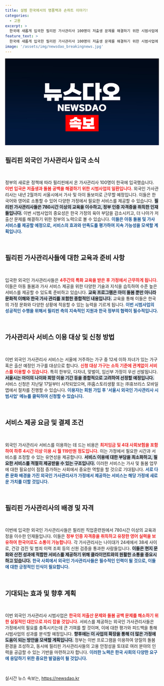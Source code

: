 ```yaml
---
title: 설렘 한국에서의 명품백과 손하트 이야기!
categories:
  - 고용
excerpt: >
  한국에 새롭게 입국한 필리핀 가사관리사 100명이 저출생 문제를 해결하기 위한 시범사업에 참여합니다. 이들은 영어와 한국어 소통이 가능하며, 가정에서 아동 돌봄과 가사를 지원할 예정입니다.
feature_text: >
  한국에 새롭게 입국한 필리핀 가사관리사 100명이 저출생 문제를 해결하기 위한 시범사업에 참여합니다. 이들은 영어와 한국어 소통이 가능하며, 가정에서 아동 돌봄과 가사를 지원할 예정입니다.
image: '/assets/img/newsdao_breakingnews.jpg'
---
```


<p><img src="/assets/img/newsdao_breakingnews.jpg" alt="firstkoreanews 속보" /></p>

<h2 data-ke-size="size26">필리핀 외국인 가사관리사 입국 소식</h2>

<p data-ke-size="size16">&nbsp;</p>

<p>정부의 새로운 정책에 따라 필리핀에서 온 가사관리사 100명이 한국에 입국했습니다. <b><span style="color: #ee2323;">이번 입국은 저출생과 돌봄 공백을 해결하기 위한 시범사업의 일환입니다.</span></b> 외국인 가사관리사는 내년 2월까지 서울시에서 가사 및 아이 돌보미로 근무할 예정입니다. 이들은 한국어와 영어로 소통할 수 있어 다양한 가정에서 필요한 서비스를 제공할 수 있습니다. <b><span style="background-color: #21538527;">필리핀 가사관리사들은 780시간 이상의 교육을 이수하고, 정부 인증 자격증을 취득한 인재들입니다.</span></b> 이번 시범사업의 중요성은 한국 가정의 육아 부담을 감소시키고, 더 나아가 저출산 문제를 해결하기 위한 정부의 노력으로 볼 수 있습니다. <b><span style="color: #1a5490;">이들은 아동 돌봄 및 가사 서비스를 제공할 예정으로, 서비스의 효과와 만족도를 평가하여 지속 가능성을 모색할 계획입니다.</span></b></p>

<p data-ke-size="size16">&nbsp;</p>

<h2 data-ke-size="size26">필리핀 가사관리사들에 대한 교육과 준비 사항</h2>

<p data-ke-size="size16">&nbsp;</p>

<p>입국한 외국인 가사관리사들은 <b><span style="color: #ee2323;">4주간의 특화 교육을 받은 후 가정에서 근무하게 됩니다.</span></b> 이들은 아동 돌봄과 가사 서비스 제공을 위한 다양한 기술과 지식을 습득하여 수준 높은 서비스를 제공할 수 있도록 준비하고 있습니다. <b><span style="background-color: #21538527;">교육 프로그램은 아이 돌봄 뿐만 아니라 문화적 이해와 한국 가사 관리를 포함한 종합적인 내용입니다.</span></b> 교육을 통해 이들은 한국의 가정 문화와 다양한 상황에 적응할 수 있는 능력을 기르게 됩니다. <b><span style="color: #1a5490;">이번 시범사업의 성공적인 수행을 위해서 필리핀 측의 지속적인 지원과 한국 정부의 협력이 필수적입니다.</span></b></p>

<p data-ke-size="size16">&nbsp;</p>

<h2 data-ke-size="size26">가사관리사 서비스 이용 대상 및 신청 방법</h2>

<p data-ke-size="size16">&nbsp;</p>

<p>이번 외국인 가사관리사 서비스는 서울에 거주하는 가구 중 12세 이하 자녀가 있는 가구 혹은 출산 예정인 가구를 대상으로 합니다. <b><span style="color: #ee2323;">신청 대상 가구는 소득 기준에 관계없이 서비스를 이용할 수 있습니다.</span></b> 특히 한부모, 다자녀, 맞벌이, 임신부 가정이 우선 선발됩니다. <b><span style="background-color: #21538527;">서울시는 아이의 나이와 희망 이용 기간 등을 종합적으로 고려하여 선정할 예정입니다.</span></b> 서비스 신청은 지난달 17일부터 시작되었으며, ㈜홈스토리생활 또는 ㈜휴브리스 모바일 앱에서 절차를 진행할 수 있습니다. <b><span style="color: #1a5490;">이용자는 회원 가입 후 '서울시 외국인 가사관리사 시범사업' 메뉴를 클릭하여 신청할 수 있습니다.</span></b></p>

<p data-ke-size="size16">&nbsp;</p>

<h2 data-ke-size="size26">서비스 제공 요금 및 결제 조건</h2>

<p data-ke-size="size16">&nbsp;</p>

<p>외국인 가사관리사 서비스를 이용하는 데 드는 비용은 <b><span style="color: #ee2323;">최저임금 및 4대 사회보험을 포함하여 하루 4시간 이상 이용 시 월 119만원 정도입니다.</span></b> 이는 가정에서 필요한 시간과 서비스를 조정할 수 있는 유연성을 제공합니다. <b><span style="background-color: #21538527;">서비스 이용에 대한 부담을 최소화하고, 필요한 서비스를 적절히 제공받을 수 있는 구조입니다.</span></b> 이러한 서비스는 가사 및 돌봄 업무에 대한 필요성이 점점 증가하는 사회에서 중요한 역할을 할 것으로 기대됩니다. <b><span style="color: #1a5490;">서로 다른 문화 배경을 가진 외국인 가사관리사가 가정에서 제공하는 서비스는 해당 가정에 새로운 가치를 더할 것입니다.</span></b></p>

<p data-ke-size="size16">&nbsp;</p>

<h2 data-ke-size="size26">필리핀 가사관리사의 배경 및 자격</h2>

<p data-ke-size="size16">&nbsp;</p>

<p>이번에 입국한 외국인 가사관리사들은 필리핀 직업훈련원에서 780시간 이상의 교육과정을 이수한 인재들입니다. 이들은 <b><span style="color: #ee2323;">정부 인증 자격증을 취득하고 유창한 영어 실력을 보유하여 한국어로도 소통이 가능합니다.</span></b> 각 가사관리사는 나이대가 24세에서 38세 사이로, 건강 검진 및 범죄 이력 조회 등의 신원 검증을 통과한 사람들입니다. <b><span style="background-color: #21538527;">이들은 현지 문화와 산전 성과에 적합한 서비스를 제공하기 위해 클라이언트와의 원활한 소통을 중요시하고 있습니다.</span></b> <b><span style="color: #1a5490;">한국 사회에서 외국인 가사관리사들은 필수적인 인력이 될 것으로, 이들에 대한 긍정적인 인식이 필요합니다.</span></b></p>

<p data-ke-size="size16">&nbsp;</p>

<h2 data-ke-size="size26">기대되는 효과 및 향후 계획</h2>

<p data-ke-size="size16">&nbsp;</p>

<p>이번 외국인 가사관리사 시범사업은 <b><span style="color: #ee2323;">한국의 저출산 문제와 돌봄 공백 문제를 해소하기 위한 실질적인 대안으로 자리 잡을 것입니다.</span></b> 서비스를 제공하는 외국인 가사관리사들은 가정에서의 필요를 충족시키는데 큰 기여를 할 것이며, 이에 대한 평가와 피드백을 통해 시범사업의 성과를 분석할 예정입니다. <b><span style="background-color: #21538527;">향후에는 이 사업의 확장을 통해 더 많은 가정에 도움이 되는 방안을 모색할 계획입니다.</span></b> 정부는 이번 프로그램을 이용하여 양질의 돌봄 환경을 조성하고, 동시에 필리핀 가사관리사들의 고용 안정성을 토대로 여러 분야의 인력을 공급할 수 있는 기반을 마련하고자 합니다. <b><span style="color: #1a5490;">이러한 노력은 한국 사회의 다양한 요구에 응답하기 위한 중요한 발걸음이 될 것입니다.</span></b></p>

<p data-ke-size="size16">&nbsp;</p>
실시간 뉴스 속보는, <a href="https://newsdao.kr" rel="dofollow">https://newsdao.kr</a>


